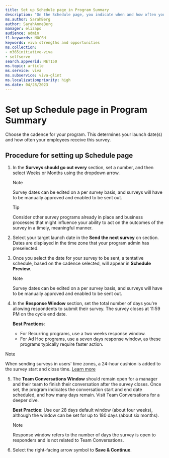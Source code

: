 ```yaml
---
title: Set up Schedule page in Program Summary
description: "On the Schedule page, you indicate when and how often your survey program is sent."
ms.author: SarahBerg
author: SarahAnneBerg
manager: elizapo
audience: admin
f1.keywords: NOCSH
keywords: viva strengths and opportunities
ms.collection:  
- m365initiative-viva
- selfserve 
search.appverid: MET150 
ms.topic: article
ms.service: viva
ms.subservice: viva-glint
ms.localizationpriority: high
ms.date: 04/28/2023
---
```


# Set up Schedule page in Program Summary

Choose the cadence for your program. This determines your launch date(s) and how often your employees receive this survey.   

## Procedure for setting up Schedule page

1. In the **Surveys should go out every** section, set a number, and then select Weeks or Months using the dropdown arrow.

   > [!NOTE]
   > Survey dates can be edited on a per survey basis, and surveys will have to be manually approved and enabled to be sent out.

   > [!TIP]
   > Consider other survey programs already in place and business processes that might influence your ability to act on the outcomes of the survey in a timely, meaningful manner.


2. Select your target launch date in the **Send the next survey** on section. Dates are displayed in the time zone that your program admin has preselected.
3. Once you select the date for your survey to be sent, a tentative schedule, based on the cadence selected, will appear in **Schedule Preview**.

   > [!NOTE]
   > Survey dates can be edited on a per survey basis, and surveys will have to be manually approved and enabled to be sent out.

4. In the **Response Window** section, set the total number of days you're allowing respondents to submit their survey. The survey closes at 11:59 PM on the cycle end date.

   **Best Practices**:

   - For Recurring programs, use a two weeks response window.   
   - For Ad Hoc programs, use a seven days response window, as these programs typically require faster action.
  
> [!NOTE]
> When sending surveys in users' time zones, a 24-hour cushion is added to the survey start and close time. [Learn more](https://go.microsoft.com/fwlink/?linkid=2255796)
 
5. The **Team Conversations Window** should remain open for a manager and their team to finish their conversation after the survey closes. Once set, the program indicates the conversation start and end date scheduled, and how many days remain. Visit Team Conversations for a deeper dive.

   **Best Practice**: Use our 28 days default window (about four weeks), although the window can be set for up to 180 days (about six months). 

   > [!NOTE]
   > Response window refers to the number of days the survey is open to responders and is not related to Team Conversations.
 
6. Select the right-facing arrow symbol to **Save & Continue**.  

